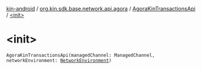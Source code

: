 [kin-android](../../index.md) / [org.kin.sdk.base.network.api.agora](../index.md) / [AgoraKinTransactionsApi](index.md) / [&lt;init&gt;](./-init-.md)

# &lt;init&gt;

`AgoraKinTransactionsApi(managedChannel: ManagedChannel, networkEnvironment: `[`NetworkEnvironment`](../../org.kin.sdk.base.stellar.models/-network-environment/index.md)`)`